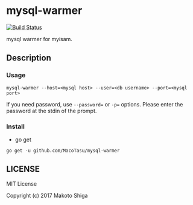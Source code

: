 # mysql-warmer
[![Build Status](https://travis-ci.org/MacoTasu/mysql-warmer.svg?branch=master)](https://travis-ci.org/MacoTasu/mysql-warmer)

mysql warmer for myisam.

## Description
### Usage
```
mysql-warmer --host=<mysql host> --user=<db username> --port=<mysql port>
```
If you need password, use `--password=` or `-p=` options. Please enter the password at the stdin of the prompt.

### Install
- go get
 ```
 go get -u github.com/MacoTasu/mysql-warmer
 ```

## LICENSE
MIT License

Copyright (c) 2017 Makoto Shiga
